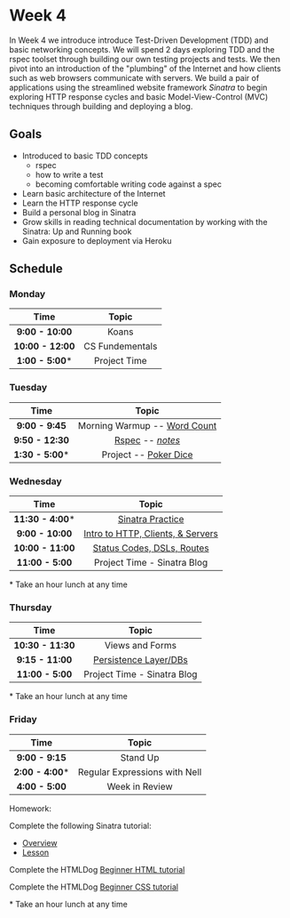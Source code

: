 # Week 4

In Week 4 we introduce introduce Test-Driven Development (TDD) and basic networking concepts. We will spend 2 days exploring TDD and the rspec toolset through building our own testing projects and tests. We then pivot into an introduction of the "plumbing" of the Internet and how clients such as web browsers communicate with servers. We build a pair of applications using the streamlined website framework *Sinatra* to begin exploring HTTP response cycles and basic Model-View-Control (MVC) techniques through building and deploying a blog.

## Goals
- Introduced to basic TDD concepts
    - rspec
    - how to write a test
    - becoming comfortable writing code against a spec
- Learn basic architecture of the Internet
- Learn the HTTP response cycle
- Build a personal blog in Sinatra
- Grow skills in reading technical documentation by working with the Sinatra: Up and Running book
- Gain exposure to deployment via Heroku

## Schedule

### Monday

| Time              | Topic                              |
|:-----------------:|:----------------------------------:|
| **9:00 - 10:00**   | Koans                       |
| **10:00 - 12:00**   | CS Fundementals                       |
| **1:00 - 5:00*** | Project Time                       |


### Tuesday

| Time               | Topic                           |
|:------------------:|:-------------------------------:|
| **9:00 - 9:45**    | Morning Warmup -- [Word Count](resources/word_count/README.md) |
| **9:50 - 12:30**  | [Rspec](https://github.com/Ada-Developers-Academy/ada-hacking) -- *[notes](monday/sam_notes.md)* |
| **1:30 - 5:00*** | Project -- [Poker Dice](https://github.com/Ada-Developers-Academy/ada-hacking/tree/master/poker-dice) |

### Wednesday

| Time              | Topic                                              |
|:-----------------:|:--------------------------------------------------:|
| **11:30 - 4:00*** | [Sinatra Practice](friday/sinatra-practice-overview.md) |
| **9:00 - 10:00** | [Intro to HTTP, Clients, & Servers](wednesday/lecture_networking) |
| **10:00 - 11:00**   | [Status Codes, DSLs, Routes](wednesday/lecture_networking) |
| **11:00 - 5:00**   | Project Time - Sinatra Blog |

\* Take an hour lunch at any time


### Thursday

| Time              | Topic                          |
|:-----------------:|:------------------------------:|
| **10:30 - 11:30** | Views and Forms                |
| **9:15 - 11:00**  | [Persistence Layer/DBs](friday/databases)               |
| **11:00 - 5:00**   | Project Time - Sinatra Blog |

\* Take an hour lunch at any time


### Friday

| Time              | Topic                                                   |
|:-----------------:|:-------------------------------------------------------:|
| **9:00 - 9:15**   | Stand Up                                                |
| **2:00 - 4:00*** |  Regular Expressions with Nell |
| **4:00 - 5:00**   | Week in Review                                          |

Homework:

Complete the following Sinatra tutorial:

  - [Overview](https://github.com/Ada-Developers-Academy/daily-curriculum/blob/master/week04/friday/homework_lesson_plan.md)
  - [Lesson](https://github.com/Ada-Developers-Academy/daily-curriculum/blob/master/week04/friday/sinatra-practice.md)

Complete the HTMLDog [Beginner HTML tutorial](http://www.htmldog.com/guides/html/beginner/)

Complete the HTMLDog [Beginner CSS tutorial](http://www.htmldog.com/guides/css/beginner/)

\* Take an hour lunch at any time
